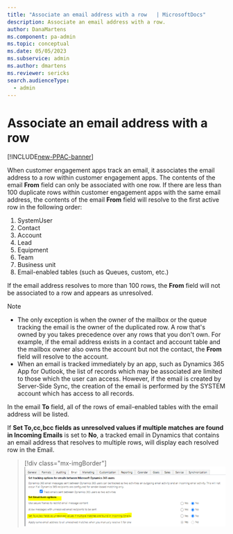 ```yaml
---
title: "Associate an email address with a row   | MicrosoftDocs"
description: Associate an email address with a row. 
author: DanaMartens
ms.component: pa-admin
ms.topic: conceptual
ms.date: 05/05/2023
ms.subservice: admin
ms.author: dmartens
ms.reviewer: sericks
search.audienceType: 
  - admin
---
```


# Associate an email address with a row

[!INCLUDE[new-PPAC-banner](~/includes/new-PPAC-banner.md)]

When customer engagement apps track an email, it associates the email address to a row within customer engagement apps. The contents of the email **From** field can only be associated with one row. If there are less than 100 duplicate rows within customer engagement apps with the same email address, the contents of the email **From** field will resolve to the first active row in the following order:


1. SystemUser
2. Contact
3. Account
4. Lead
5. Equipment
6. Team
7. Business unit
8. Email-enabled tables (such as Queues, custom, etc.)

If the email address resolves to more than 100 rows, the **From** field will not be associated to a row and appears as unresolved.

> [!NOTE]
> - The only exception is when the owner of the mailbox or the queue tracking the email is the owner of the duplicated row. A row that's owned by you takes precedence over any rows that you don't own. For example, if the email address exists in a contact and account table and the mailbox owner also owns the account but not the contact, the **From** field will resolve to the account.
> - When an email is tracked immediately by an app, such as Dynamics 365 App for Outlook, the list of records which may be associated are limited to those which the user can access. However, if the email is created by Server-Side Sync, the creation of the email is performed by the SYSTEM account which has access to all records. 

In the email **To** field,  all of the rows of email-enabled tables with the email address will be listed.

If **Set To,cc,bcc fields as unresolved values if multiple matches are found in Incoming Emails** is set to **No**, a tracked email in Dynamics that contains an email address that resolves to multiple rows, will display each resolved row in the Email.


   > [!div class="mx-imgBorder"] 
   > ![Set email form options.](media/email-filter-image6.png)
